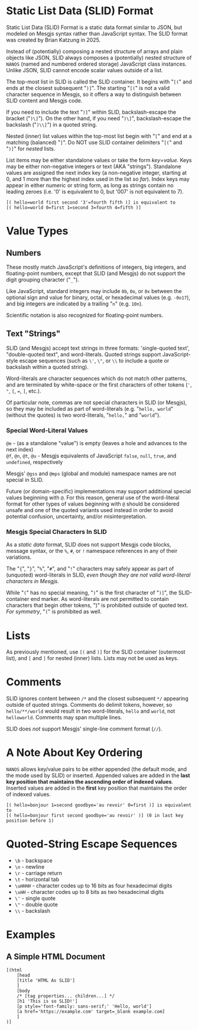 # Static List Data (SLID) Format

Static List Data (SLID) Format is a static data format similar to JSON, but
modeled on Mesgjs syntax rather than JavaScript syntax. The SLID format was
created by Brian Katzung in 2025\.

Instead of (potentially) composing a nested structure of arrays and plain
objects like JSON, SLID always composes a (potentially) nested structure of
`NANOS` (named and numbered ordered storage) JavaScript class instances. Unlike
JSON, SLID cannot encode scalar values outside of a list.

The top-most list in SLID is called the SLID container. It begins with
"`[(`" and ends at the closest subsequent "`)]`". The starting "`[(`" is
not a valid character sequence in Mesgjs, so it offers a way to distinguish
between SLID content and Mesgjs code.

If you need to include the text "`)]`" within SLID, backslash-escape the
bracket ("`)\]`"). On the other hand, if you need "`)\]`", backslash-escape
the backslash ("`)\\]`") in a quoted string.

Nested (inner) list values within the top-most list begin with "`[`" and
end at a matching (balanced) "`]`". Do NOT use SLID container delimiters
"`[(`" and "`)]`" for _nested_ lists.

List items may be either standalone values or take the form _key_\=_value_. Keys
may be either non-negative integers or text (AKA "strings"). Standalone values
are assigned the next index key (a non-negative integer, starting at 0, and 1
more than the highest index used in the list _so far_). Index keys may appear in
either numeric or string form, as long as strings contain no leading zeroes
(i.e. '0' is equivalent to 0, but '007' is not equivalent to 7).

```
[( hello=world first second '3'=fourth fifth )] is equivalent to
[( hello=world 0=first 1=second 3=fourth 4=fifth )]
```

# Value Types

## Numbers

These mostly match JavaScript's definitions of integers, big integers, and
floating-point numbers, except that SLID (and Mesgjs) do not support the digit
grouping character ("`_`").

Like JavaScript, standard integers may include `0b`, `0o`, or `0x` between the
optional sign and value for binary, octal, or hexadecimal values (e.g. `-0o17`),
and big integers are indicated by a trailing "`n`" (e.g. `10n`).

Scientific notation is also recognized for floating-point numbers.

## Text "Strings"

SLID (and Mesgjs) accept text strings in three formats: 'single-quoted text',
"double-quoted text", and word-literals. Quoted strings support JavaScript-style
escape sequences (such as `\'`, `\"`, or `\\` to include a quote or backslash
within a quoted string).

Word-literals are character sequences which do not match other patterns, and are
terminated by white-space or the first characters of other tokens (`'`, `"`, `[`, `=`, `]`, etc.).

Of particular note, commas are not special characters in SLID (or
Mesgjs), so they may be included as part of word-literals (e.g. "`hello, world`"
(without the quotes) is two word-literals, "`hello,`" and "`world`").

### Special Word-Literal Values

`@e` \- (as a standalone "value") is empty (leaves a hole and advances to the next
index)\
`@f`, `@n`, `@t`, `@u` \- Mesgjs equivalents of JavaScript `false`, `null`, `true`, and `undefined`, respectively

Mesgjs' `@gss` and `@mps` (global and module) namespace names are not special in
SLID.

Future (or domain-specific) implementations may support additional
special values beginning with `@`. For this reason, general use of the
word-literal format for other types of values beginning with `@` should
be considered unsafe and one of the quoted variants used instead in
order to avoid potential confusion, uncertainty, and/or misinterpretation.

### Mesgjs Special Characters In SLID

As a _static data_ format, SLID does not support Mesgjs code blocks, message
syntax, or the `%`, `#`, or `!` namespace references in any of their variations.

The "`{`", "`}`", "`%`", "`#`", and "`!`" characters may safely appear as part of (unquoted) word-literals in SLID, _even though they are not valid word-literal
characters in Mesgjs._

While "`(`" has no special meaning, "`)`" is the first character of "`)]`", the
SLID-container end marker. As word-literals are not permitted to contain
characters that begin other tokens, ")" is prohibited outside of quoted text.
_For symmetry_, "`(`" is prohibited as well.

# Lists

As previously mentioned, use `[(` and `)]` for the SLID container (outermost
list), and `[` and `]` for nested (inner) lists. Lists may not be used as
keys.

# Comments

SLID ignores content between `/*` and the closest subsequent `*/` appearing
outside of quoted strings. Comments do delimit tokens, however, so
`hello/**/world`  would result in two word-literals,
`hello` and `world`, not `helloworld`. Comments may span multiple lines.

SLID does _not_ support Mesgjs' single-line comment format (`//`).

# A Note About Key Ordering

`NANOS` allows key/value pairs to be either appended (the default mode, and the
mode used by SLID) or inserted. Appended values are added in the **last key
position that maintains the ascending order of indexed values**. Inserted values
are added in the **first** key position that maintains the order of indexed
values.

```
[( hello=bonjour 1=second goodbye='au revoir' 0=first )] is equivalent to
[( hello=bonjour first second goodbye='au revoir' )] (0 in last key position before 1)
```

# Quoted-String Escape Sequences

- `\b` \- backspace
- `\n` \- newline
- `\r` \- carriage return
- `\t` \- horizontal tab
- `\u`_`HHHH`_ \- character codes up to 16 bits as four hexadecimal digits
- `\x`_`HH`_ \- character codes up to 8 bits as two hexadecimal digits
- `\'` \- single quote
- `\"` \- double quote
- `\\` \- backslash

# Examples

## A Simple HTML Document

```
[(html
    [head
	[title 'HTML As SLID']
    ]
    [body
	/* [tag properties... children...] */
	[h1 'This is so SLID!']
	[p style='font-family: sans-serif;' 'Hello, world']
	[a href='https://example.com' target=_blank example.com]
    ]
)]
```
